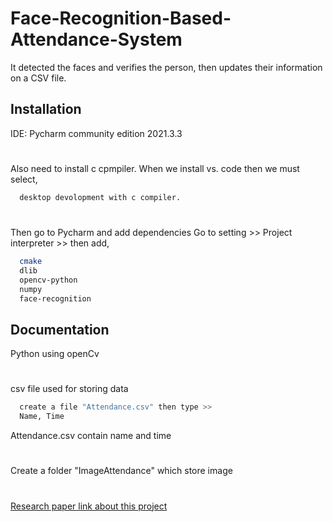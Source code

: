 
# Face-Recognition-Based-Attendance-System

It detected the faces and verifies the person, then updates their information on a CSV file.


## Installation

IDE: Pycharm community edition 2021.3.3
#
Also need to install c cpmpiler.
When we install vs. code then we must select,

```bash
  desktop devolopment with c compiler.
```
#
Then go to Pycharm and add dependencies
Go to setting >> Project interpreter >> then add,

```bash
  cmake
  dlib
  opencv-python
  numpy
  face-recognition
```


## Documentation

Python using openCv
#
csv file used for storing data
```bash
  create a file "Attendance.csv" then type >>
  Name, Time
``` 
Attendance.csv contain name and time
#
Create a folder "ImageAttendance" which store image 
# 
[Research paper link about this project](https://www.ijeast.com/papers/233-241,Tesma512,IJEAST.pdf)



